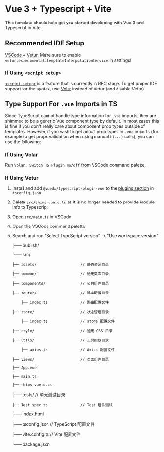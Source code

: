 # Vue 3 + Typescript + Vite

This template should help get you started developing with Vue 3 and Typescript in Vite.

## Recommended IDE Setup

[VSCode](https://code.visualstudio.com/) + [Vetur](https://marketplace.visualstudio.com/items?itemName=octref.vetur). Make sure to enable `vetur.experimental.templateInterpolationService` in settings!

### If Using `<script setup>`

[`<script setup>`](https://github.com/vuejs/rfcs/pull/227) is a feature that is currently in RFC stage. To get proper IDE support for the syntax, use [Volar](https://marketplace.visualstudio.com/items?itemName=johnsoncodehk.volar) instead of Vetur (and disable Vetur).

## Type Support For `.vue` Imports in TS

Since TypeScript cannot handle type information for `.vue` imports, they are shimmed to be a generic Vue component type by default. In most cases this is fine if you don't really care about component prop types outside of templates. However, if you wish to get actual prop types in `.vue` imports (for example to get props validation when using manual `h(...)` calls), you can use the following:

### If Using Volar

Run `Volar: Switch TS Plugin on/off` from VSCode command palette.

### If Using Vetur

1.  Install and add `@vuedx/typescript-plugin-vue` to the [plugins section](https://www.typescriptlang.org/tsconfig#plugins) in `tsconfig.json`
2.  Delete `src/shims-vue.d.ts` as it is no longer needed to provide module info to Typescript
3.  Open `src/main.ts` in VSCode
4.  Open the VSCode command palette
5.  Search and run "Select TypeScript version" -> "Use workspace version"

    ├── publish/

    └── src/

        ├── assets/                    // 静态资源目录

        ├── common/                    // 通用类库目录

        ├── components/                // 公共组件目录

        ├── router/                    // 路由配置目录

            ├── index.ts               // 路由配置文件

        ├── store/                     // 状态管理目录

            ├── index.ts               // store 配置文件

        ├── style/                     // 通用 CSS 目录

        ├── utils/                     // 工具函数目录

            ├── axios.ts               // Axios 配置文件

        ├── views/                     // 页面组件目录

        ├── App.vue

        ├── main.ts

        ├── shims-vue.d.ts

    ├── tests/ // 单元测试目录

        ├── Test.spec.ts               // Test 组件测试

    ├── index.html

    ├── tsconfig.json // TypeScript 配置文件

    ├── vite.config.ts // Vite 配置文件

    └── package.json
